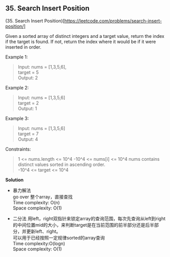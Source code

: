 ## 35. Search Insert Position
(35. Search Insert Position)[https://leetcode.com/problems/search-insert-position/]  

Given a sorted array of distinct integers and a target value, return the index if the target is found. If not, return the index where it would be if it were inserted in order.

 

Example 1:
>Input: nums = [1,3,5,6],  
target = 5  
Output: 2

Example 2:
>Input: nums = [1,3,5,6]  
 target = 2  
 Output: 1
 
Example 3:
> Input: nums = [1,3,5,6]  
target = 7  
Output: 4

Constraints:

>1 <= nums.length <= 10^4
-10^4 <= nums[i] <= 10^4 
nums contains distinct values sorted in ascending order.  
-10^4 <= target <= 10^4

**Solution**  

* 暴力解法  
go over 整个array，直接查找  
Time complexity: O(n)   
Space complexity: O(1)

* 二分法
用left，right双指针来锁定array的查询范围，每次先查询从left到right的中间位置mid的大小，来判断target是在当前范围的前半部分还是后半部分，并更新left、right。  
可以用于已经按照一定规律sorted的array查询  
Time complexity:O(logn)  
Space complexity: O(1)
